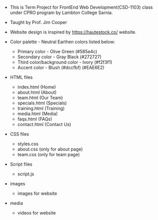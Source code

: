 - This is Term Project for FrontEnd Web Development(CSD-1103) class under CPRO program
  by Lambton College Sarnia.
- Taught by Prof. Jim Cooper

- Website design is inspired by https://hautestock.co/ website.

- Color palette - Neutral Earthen colors listed below:

  - Primary color - Olive Green (#585e4c)
  - Secondary color - Gray Black (#272727)
  - Third color/background color - Ivory (#f2f3f1)
  - Accent color - Blush (#dccfbf) (#EAE6E2)

- HTML files
  - index.html (Home)
  - about.html (About)
  - team.html (Our Team)
  - specials.html (Specials)
  - training.html (Training)
  - media.html (Media)
  - faqs.html (FAQs)
  - contact.html (Contact Us)
- CSS files
  - styles.css
  - about.css (only for about page)
  - team.css (only for team page)
- Script files
  - script.js
- images
  - images for website
- media
  - videos for website
